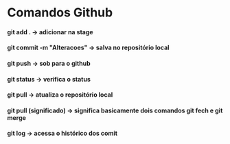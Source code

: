 # Comandos Github

#### git add .  → adicionar na stage
#### git commit -m "Alteracoes" → salva no repositório local
#### git push → sob para o github
#### git status → verifica o status
#### git pull → atualiza o repositório local
#### git pull (significado) → significa basicamente dois comandos git fech e git merge
#### git log → acessa o histórico dos comit
